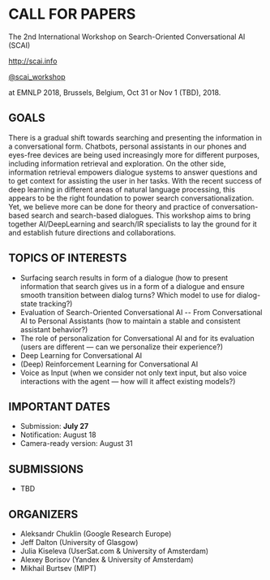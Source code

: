 # CALL FOR PAPERS

The 2nd International Workshop on Search-Oriented Conversational AI (SCAI)

<http://scai.info>

[@scai\_workshop](https://twitter.com/scai_workshop)

at EMNLP 2018, Brussels, Belgium, Oct 31 or Nov 1 (TBD), 2018.


## GOALS
There is a gradual shift towards searching and presenting the information in a conversational form. Chatbots, personal assistants in our phones and eyes-free devices are being used increasingly more for different purposes, including information retrieval and exploration. On the other side, information retrieval empowers dialogue systems to answer questions and to get context for assisting the user in her tasks.  With the recent success of deep learning in different areas of natural language processing, this appears to be the right foundation to power search conversationalization. Yet, we believe more can be done for theory and practice of conversation-based search and search-based dialogues. This workshop aims to bring together AI/DeepLearning and search/IR specialists to lay the ground for it and establish future directions and collaborations.


## TOPICS OF INTERESTS
- Surfacing search results in form of a dialogue (how to present information that search gives us in a form of a dialogue and ensure smooth transition between dialog turns? Which model to use for dialog-state tracking?)
- Evaluation of Search-Oriented Conversational AI -- From Conversational AI to Personal Assistants (how to maintain a stable and consistent assistant behavior?)
- The role of personalization for Conversational AI and for its evaluation (users are different — can we personalize their experience?)
- Deep Learning for Conversational AI
- (Deep) Reinforcement Learning for Conversational AI
- Voice as Input (when we consider not only text input, but also voice interactions with the agent — how will it affect existing models?)


## IMPORTANT DATES
  * Submission: **July 27**
  * Notification: August 18
  * Camera-ready version: August 31

## SUBMISSIONS
- TBD

## ORGANIZERS
- Aleksandr Chuklin (Google Research Europe)
- Jeff Dalton (University of Glasgow)
- Julia Kiseleva (UserSat.com & University of Amsterdam)
- Alexey Borisov (Yandex & University of Amsterdam)
- Mikhail Burtsev (MIPT)

